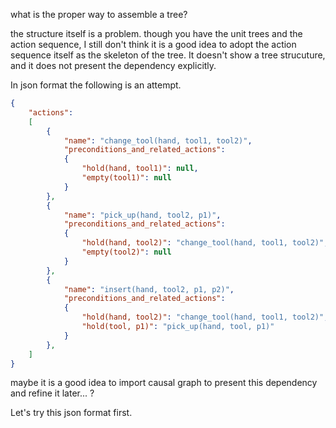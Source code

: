 what is the proper way to assemble a tree?

the structure itself is a problem. though you have the unit trees and the action sequence, I still don't think it is a good idea to adopt the action sequence itself as the skeleton of the tree. It doesn't show a tree strucuture, and it does not present the dependency explicitly.

In json format the following is an attempt.
```json
{
    "actions": 
    [
        {
            "name": "change_tool(hand, tool1, tool2)",
            "preconditions_and_related_actions": 
            {
                "hold(hand, tool1)": null,
                "empty(tool1)": null
            }
        },
        {
            "name": "pick_up(hand, tool2, p1)",
            "preconditions_and_related_actions":
            {
                "hold(hand, tool2)": "change_tool(hand, tool1, tool2)",
                "empty(tool2)": null
            } 
        },
        {
            "name": "insert(hand, tool2, p1, p2)",
            "preconditions_and_related_actions": 
            {
                "hold(hand, tool2)": "change_tool(hand, tool1, tool2)",
                "hold(tool, p1)": "pick_up(hand, tool, p1)"
            }
        },
    ]
}
```
maybe it is a good idea to import causal graph to present this dependency and refine it later... ?

Let's try this json format first.